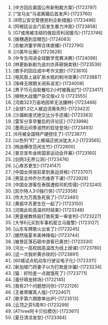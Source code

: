 
1. [中方回应美国公布新制裁方案]-[1723797]
1. [“宝马女”马诺离婚后首发声]-[1723760]
1. [8项公安交管便民利企新措施]-[1723496]
1. [阿根廷议会门前发生暴力冲突]-[1723858]
1. [G7或用被冻结的俄投资利润援乌]-[1723746]
1. [拨穗遇到显眼包]-[1724083]
1. [俞敏洪董宇辉合体直播]-[1722790]
1. [川美毕业展]-[1723628]
1. [中专生闯进全球数学竞赛决赛]-[1724098]
1. [林更新新剧为追刘亦菲砸锅卖铁]-[1723539]
1. [歌手的回应成中考作文题]-[1723610]
1. [电风扇上装矿泉水瓶的制冷效果]-[1723887]
1. [珠峰无限期关闭系谣言]-[1724008]
1. [男子15元自助餐吃2小时被轰出门]-[1723417]
1. [植物大战僵尸杂交版v2.1]-[1723555]
1. [河南323万亩地因旱无法播种]-[1723466]
1. [全球1.2亿人被迫流离失所]-[1723423]
1. [沙漏断崖式绝交比分手还痛]-[1723363]
1. [雷军分享早餐后的评论区]-[1723998]
1. [墨雨云间季淑然的狂徒登场]-[1723493]
1. [6月被全国特产硬控住了]-[1723877]
1. [以色列“盯”上极端正统派犹太人]-[1723565]
1. [杨迪爆改范闲五竹]-[1722800]
1. [普京宣布金砖国家运动会开幕]-[1723160]
1. [剑网3无界公测]-[1723476]
1. [心疼苏更生]-[1724147]
1. [中国女排提前拿到奥运资格]-[1723707]
1. [男篮主帅乔尔杰维奇下课]-[1723929]
1. [中国女游客在泰国遭假司机性侵]-[1723240]
1. [凯尔特人3:0独行侠]-[1723358]
1. [佟大为万茜急死我了]-[1723461]
1. [黄振华苏更生在一起了]-[1723150]
1. [河南此轮高温何时结束]-[1723348]
1. [男童被教练殴打致死案一审宣判]-[1723227]
1. [大爷6元买到军事机密立马报警]-[1723127]
1. [山东车牌歌火出省了]-[1723245]
1. [娜然版夏禾美神降临]-[1723744]
1. [被景区落石砸中游客已离世]-[1723330]
1. [河北一高校因高温改为线上授课]-[1723780]
1. [这一次我听黄亦玫的]-[1723891]
1. [60城试点机动车行驶证电子化]-[1723311]
1. [新加坡门将妻子以为打款是诈骗]-[1723234]
1. [猫：好险差一点就饿死了]-[1723771]
1. [蛋仔萌宠转场]-[1722145]
1. [我有21个问题想问你]-[1722126]
1. [王者荣耀真人版]-[1722407]
1. [歌手第六期歌单出炉]-[1723513]
1. [云顶之弈5周年]-[1723299]
1. [AThree阿卡贝拉模仿]-[1723611]
1. [夏日清凉发型]-[1723384]